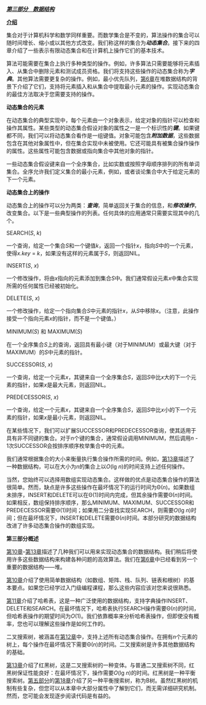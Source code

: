 [***第三部分    数据结构***](toc.xhtml#part-3)

[**介绍**](toc.xhtml#Rh1-56)

集合对于计算机科学和数学同样重要。而数学集合是不变的，算法操作的集合可以随时间增长、缩小或以其他方式改变。我们称这样的集合为***动态集合***。接下来的四章介绍了一些表示有限动态集合和在计算机上操作它们的基本技术。

算法可能需要在集合上执行多种类型的操作。例如，许多算法只需要能够将元素插入、从集合中删除元素和测试成员资格。我们将支持这些操作的动态集合称为***字典***。其他算法需要更复杂的操作。例如，最小优先队列，[第6章](chapter006.xhtml)在堆数据结构的背景下介绍了它们，支持将元素插入和从集合中提取最小元素的操作。实现动态集合的最佳方法取决于您需要支持的操作。

**动态集合的元素**

在动态集合的典型实现中，每个元素由一个对象表示，给定对象的指针可以检查和操作其属性。某些类型的动态集合假设对象的属性之一是一个标识性的***键***。如果键都不同，我们可以将动态集合看作是一组键值。对象可能包含***附加数据***，这些数据包含在其他对象属性中，但在集合实现中未被使用。它还可能具有被集合操作操作的属性。这些属性可能包含数据或指向集合中其他对象的指针。

一些动态集合假设键来自一个全序集合，比如实数或按照字母顺序排列的所有单词集合。全序允许我们定义集合的最小元素，例如，或者谈论集合中大于给定元素的下一个元素。

**动态集合上的操作**

动态集合上的操作可以分为两类：***查询***，简单返回关于集合的信息，和***修改操作***，改变集合。以下是一些典型操作的列表。任何具体的应用通常只需要实现其中的几个。

SEARCH(*S*, *k*)

一个查询，给定一个集合*S*和一个键值*k*，返回一个指针*x*，指向*S*中的一个元素，使得*x.key* = *k*，如果没有这样的元素属于*S*，则返回NIL。

INSERT(*S*, *x*)

一个修改操作，将由*x*指向的元素添加到集合*S*中。我们通常假设元素*x*中集合实现所需的任何属性已经被初始化。

DELETE(*S*, *x*)

一个修改操作，给定一个指向集合*S*中元素的指针*x*，从*S*中移除*x*。（注意，此操作接受一个指向元素*x*的指针，而不是一个键值。）

MINIMUM(*S*) 和 MAXIMUM(*S*)

在一个全序集合*S*上的查询，返回具有最小键（对于MINIMUM）或最大键（对于MAXIMUM）的*S*中元素的指针。

SUCCESSOR(*S*, *x*)

一个查询，给定一个元素*x*，其键来自一个全序集合*S*，返回*S*中比*x*大的下一个元素的指针，如果*x*是最大元素，则返回NIL。

PREDECESSOR(*S*, *x*)

一个查询，给定一个元素*x*，其键来自一个全序集合*S*，返回*S*中比*x*小的下一个元素的指针，如果*x*是最小元素，则返回NIL。

在某些情况下，我们可以扩展SUCCESSOR和PREDECESSOR查询，使其适用于具有非不同键的集合。对于*n*个键的集合，通常假设调用MINIMUM，然后调用*n* - 1次SUCCESSOR会按排序顺序枚举集合中的元素。

我们通常根据集合的大小来衡量执行集合操作所需的时间。例如，[第13章](chapter013.xhtml)描述了一种数据结构，可以在大小为*n*的集合上以*O*(lg *n*)的时间支持上述任何操作。

当然，您始终可以选择用数组实现动态集合。这样做的优点是动态集合操作的算法很简单。然而，缺点是许多这些操作在最坏情况下的运行时间为Θ(*n*)。如果数组未排序，INSERT和DELETE可以在Θ(1)时间内完成，但其余操作需要Θ(*n*)时间。如果相反，数组保持排序顺序，那么MINIMUM、MAXIMUM、SUCCESSOR和PREDECESSOR需要Θ(1)时间；如果用二分查找实现SEARCH，则需要*O*(lg *n*)时间；但在最坏情况下，INSERT和DELETE需要Θ(*n*)时间。本部分研究的数据结构改进了许多动态集合操作的数组实现。

**第三部分概述**

[第10章](chapter010.xhtml)–[第13章](chapter013.xhtml)描述了几种我们可以用来实现动态集合的数据结构。我们稍后将使用许多这些数据结构来构建各种问题的高效算法。我们在[第6章](chapter006.xhtml)中已经看到另一个重要的数据结构——堆。

[第10章](chapter010.xhtml)介绍了使用简单数据结构（如数组、矩阵、栈、队列、链表和根树）的基本要点。如果您已经学过入门级编程课程，那么这些内容应该对您来说很熟悉。

[第11章](chapter011.xhtml)介绍了哈希表，这是一种广泛使用的数据结构，支持字典操作INSERT、DELETE和SEARCH。在最坏情况下，哈希表执行SEARCH操作需要Θ(*n*)的时间，但哈希表操作的期望时间为*O*(1)。我们依靠概率来分析哈希表操作，但即使没有概率，您也可以理解这些操作是如何工作的。

二叉搜索树，被涵盖在[第12章](chapter012.xhtml)中，支持上述所有动态集合操作。在拥有*n*个元素的树上，每个操作在最坏情况下需要Θ(*n*)的时间。二叉搜索树是许多其他数据结构的基础。

[第13章](chapter013.xhtml)介绍了红黑树，这是二叉搜索树的一种变体。与普通二叉搜索树不同，红黑树保证性能良好：在最坏情况下，操作需要*O*(lg *n*)的时间。红黑树是一种平衡搜索树。[第五部分](part005.xhtml)的[第18章](chapter018.xhtml)介绍了另一种平衡搜索树，称为B树。虽然红黑树的机制有些复杂，但您可以从本章中大部分属性中了解到它们，而无需详细研究机制。然而，您可能会发现逐步阅读代码是有益的。
